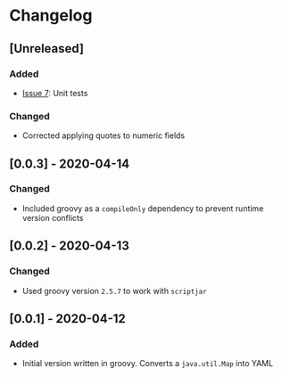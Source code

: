 # Changelog

## [Unreleased]
### Added
- [Issue 7](https://github.com/devatherock/simple-yaml/issues/7): Unit tests

### Changed
- Corrected applying quotes to numeric fields

## [0.0.3] - 2020-04-14
### Changed
- Included groovy as a `compileOnly` dependency to prevent runtime version conflicts

## [0.0.2] - 2020-04-13
### Changed
- Used groovy version `2.5.7` to work with `scriptjar`

## [0.0.1] - 2020-04-12
### Added
- Initial version written in groovy. Converts a `java.util.Map` into YAML